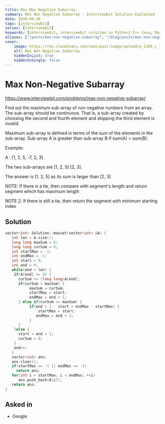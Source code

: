 ```yaml
---
title: Max Non Negative Subarray
summary: Max Non Negative Subarray - Interviewbit Solution Explained
date: 2020-06-20
tags: [interviewbit]
series: [interviewbit]
keywords: [interviewbit, interviewbit solution in Python3 C++ Java, Max Non Negative Subarray solution]
aliases: ["/posts/max-non-negative-subarray", "/blog/posts/max-non-negative-subarray", "/max-non-negative-subarray"]
cover:
    image: https://res.cloudinary.com/samirpaul/image/upload/w_1100,c_fit,co_rgb:FFFFFF,l_text:Arial_70_bold:Max Non Negative Subarray - Solution Explained/problem-solving.webp
    alt: Max Non Negative Subarray
    hiddenInList: true
    hiddenInSingle: false
---
```


# Max Non-Negative Subarray

https://www.interviewbit.com/problems/max-non-negative-subarray/

Find out the maximum sub-array of non negative numbers from an array.
The sub-array should be continuous. That is, a sub-array created by choosing the second and fourth element and skipping the third element is invalid.

Maximum sub-array is defined in terms of the sum of the elements in the sub-array. Sub-array A is greater than sub-array B if sum(A) > sum(B).

Example:

A : [1, 2, 5, -7, 2, 3]

The two sub-arrays are [1, 2, 5] [2, 3].

The answer is [1, 2, 5] as its sum is larger than [2, 3]

NOTE: If there is a tie, then compare with segment's length and return segment which has maximum length

NOTE 2: If there is still a tie, then return the segment with minimum starting index



## Solution

```cpp
vector<int> Solution::maxset(vector<int> &A) {
   int len = A.size();  
   long long maxSum = 0;  
   long long curSum = 0;  
   int startMax = -1;  
   int endMax = -1;  
   int start = 0;  
   int end = 0;  
   while(end < len) {  
    if(A[end] >= 0) {  
      curSum += (long long)A[end];  
      if(curSum > maxSum) {  
           maxSum = curSum;  
           startMax = start;  
           endMax = end + 1;  
      } else if(curSum == maxSum) {  
           if(end + 1 - start > endMax - startMax) {  
               startMax = start;  
              endMax = end + 1;  
           }  
      }  
    }else {  
      start = end + 1;  
      curSum = 0;  
    }  
    end++;  
   }  
   vector<int> ans;  
   ans.clear();  
   if(startMax == -1 || endMax == -1)  
     return ans;  
   for(int i = startMax; i < endMax; ++i)  
      ans.push_back(A[i]);  
   return ans; 
}
```

## Asked in

* Google
